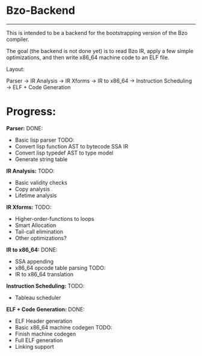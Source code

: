 # Bzo-Backend

---

This is intended to be a backend for the bootstrapping version of the Bzo compiler.

The goal (the backend is not done yet) is to read Bzo IR, apply a few simple optimizations, and then write x86_64 machine code to an ELF file.


Layout:

Parser -> IR Analysis -> IR Xforms -> IR to x86_64 -> Instruction Scheduling -> ELF + Code Generation


# Progress:

**Parser:**
DONE:
* Basic lisp parser
TODO:
* Convert lisp function AST to bytecode SSA IR
* Convert lisp typedef  AST to type model
* Generate string table

**IR Analysis:**
TODO:
* Basic validity checks
* Copy analysis
* Lifetime analysis

**IR Xforms:**
TODO:
* Higher-order-functions to loops
* Smart Allocation
* Tail-call elimination
* Other optimizations?

**IR to x86_64:**
DONE:
* SSA appending
* x86_64 opcode table parsing
TODO:
* IR to x86_64 translation

**Instruction Scheduling:**
TODO:
* Tableau scheduler

**ELF + Code Generation:**
DONE:
* ELF Header generation
* Basic x86_64 machine codegen
TODO:
* Finish machine codegen
* Full ELF generation
* Linking support